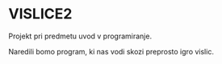 # VISLICE2

Projekt pri predmetu uvod v programiranje.

Naredili bomo program, ki nas vodi skozi preprosto igro vislic.